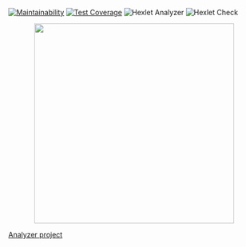[![Maintainability](https://api.codeclimate.com/v1/badges/b21eff03c999baa44076/maintainability)](https://codeclimate.com/github/earthrobot/php-project-lvl3/maintainability)
[![Test Coverage](https://api.codeclimate.com/v1/badges/b21eff03c999baa44076/test_coverage)](https://codeclimate.com/github/earthrobot/php-project-lvl3/test_coverage)
![Hexlet Analyzer](https://github.com/earthrobot/php-project-lvl3/workflows/hexlet-analyzer/badge.svg)
![Hexlet Check](https://github.com/earthrobot/php-project-lvl3/workflows/hexlet-check/badge.svg)

<p align="center"><a href="https://laravel.com" target="_blank"><img src="https://raw.githubusercontent.com/laravel/art/master/logo-lockup/5%20SVG/2%20CMYK/1%20Full%20Color/laravel-logolockup-cmyk-red.svg" width="400"></a></p>

[Analyzer project](https://evening-waters-74836.herokuapp.com/)